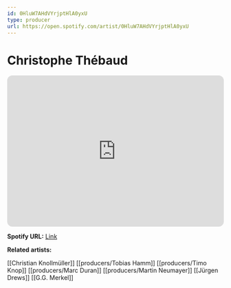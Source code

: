 ```yaml
---
id: 0HluW7AHdVYrjptHlA0yxU
type: producer
url: https://open.spotify.com/artist/0HluW7AHdVYrjptHlA0yxU
---
```

# Christophe Thébaud

<iframe style="border-radius:12px" src="https://open.spotify.com/embed/artist/0HluW7AHdVYrjptHlA0yxU" width="100%" height="352" frameBorder="0" allowfullscreen="" allow="autoplay; clipboard-write; encrypted-media; fullscreen; picture-in-picture" loading="lazy"></iframe>

**Spotify URL:** [Link](https://open.spotify.com/artist/0HluW7AHdVYrjptHlA0yxU)

**Related artists:**

[[Christian Knollmüller]]
[[producers/Tobias Hamm]]
[[producers/Timo Knop]]
[[producers/Marc Duran]]
[[producers/Martin Neumayer]]
[[Jürgen Drews]]
[[G.G. Merkel]]
